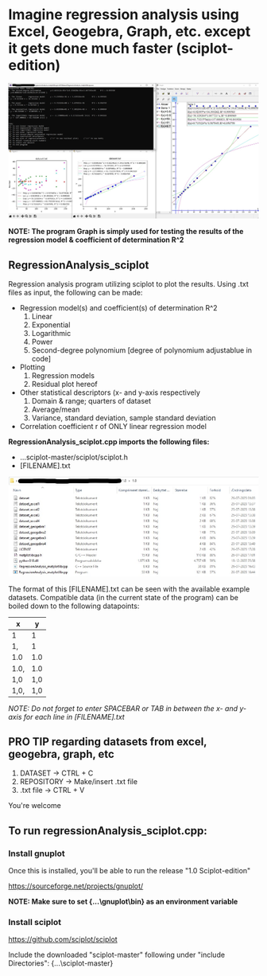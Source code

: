 # Imagine regression analysis using Excel, Geogebra, Graph, etc. except it gets done much faster (sciplot-edition)

![Screenshot](Screenshots/Screenshot_test.jpg) 

**NOTE: The program Graph is simply used for testing the results of the regression model & coefficient of determination R^2**

## RegressionAnalysis_sciplot
Regression analysis program utilizing sciplot to plot the results. Using .txt files as input, the following can be made:
  - Regression model(s) and coefficient(s) of determination R^2
     1. Linear
     2. Exponential
     3. Logarithmic
     4. Power
     5. Second-degree polynomium [degree of polynomium adjustablue in code]
 - Plotting
    1. Regression models
    2. Residual plot hereof
 - Other statistical descriptors (x- and y-axis respectively
    1. Domain & range; quarters of dataset
    2. Average/mean
    3. Variance, standard deviation, sample standard deviation
 - Correlation coefficient r of ONLY linear regression model

**RegressionAnalysis_sciplot.cpp imports the following files:**
- ...sciplot-master/sciplot/sciplot.h
- [FILENAME].txt

![Screenshot](Screenshots/Screenshot_1.0.jpg) 

The format of this [FILENAME].txt can be seen with the available example datasets. Compatible data (in the current state of the program) can be boiled down to the following datapoints:

| **x**  | **y** |
| --- | --- |
| 1  | 1  |
| 1,  | 1  |
| 1.0  | 1.0  |
| 1.0,  | 1.0  |
| 1,0  | 1,0  |
| 1,0,  | 1,0  |

*NOTE: Do not forget to enter SPACEBAR or TAB in between the x- and y-axis for each line in [FILENAME].txt* 
## PRO TIP regarding datasets from excel, geogebra, graph, etc
1. DATASET -> CTRL + C
2. REPOSITORY -> Make/insert .txt file
3. .txt file -> CTRL + V

You're welcome
## To run regressionAnalysis_sciplot.cpp:
### Install gnuplot
Once this is installed, you'll be able to run the release "1.0 Sciplot-edition"

https://sourceforge.net/projects/gnuplot/

**NOTE: Make sure to set {...\gnuplot\bin} as an environment variable**
### Install sciplot
https://github.com/sciplot/sciplot

Include the downloaded "sciplot-master" following under "include Directories": {...\sciplot-master}
